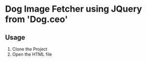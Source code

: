 # Dog Image Fetcher using JQuery from 'Dog.ceo'

## Usage

1. Clone the Project
2. Open the HTML file
